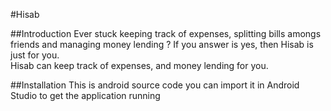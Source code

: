 #Hisab

##Introduction
Ever stuck keeping track of expenses, splitting bills amongs friends and managing money lending ? 
If you answer is yes, then Hisab is just for you.  
Hisab can keep track of expenses, and money lending for you.

##Installation
This is android source code you can import it in Android Studio to get the application running
